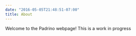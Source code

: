 ```yaml
---
date: "2016-05-05T21:48:51-07:00"
title: About
---
```


Welcome to the Padrino webpage! This is a work in progress
